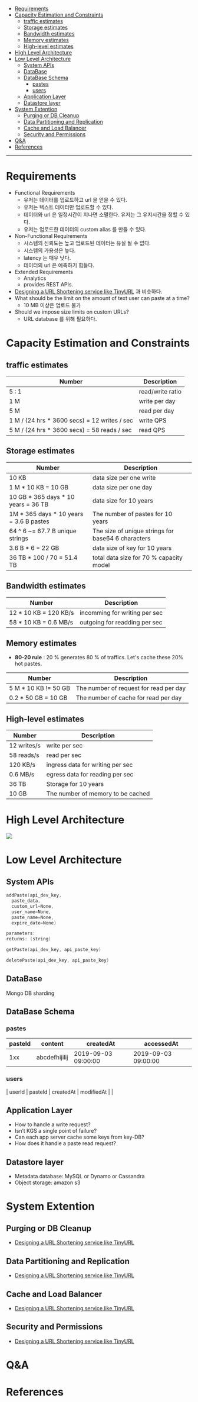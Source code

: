 - [Requirements](#requirements)
- [Capacity Estimation and Constraints](#capacity-estimation-and-constraints)
  - [traffic estimates](#traffic-estimates)
  - [Storage estimates](#storage-estimates)
  - [Bandwidth estimates](#bandwidth-estimates)
  - [Memory estimates](#memory-estimates)
  - [High-level estimates](#high-level-estimates)
- [High Level Architecture](#high-level-architecture)
- [Low Level Architecture](#low-level-architecture)
  - [System APIs](#system-apis)
  - [DataBase](#database)
  - [DataBase Schema](#database-schema)
    - [pastes](#pastes)
    - [users](#users)
  - [Application Layer](#application-layer)
  - [Datastore layer](#datastore-layer)
- [System Extention](#system-extention)
  - [Purging or DB Cleanup](#purging-or-db-cleanup)
  - [Data Partitioning and Replication](#data-partitioning-and-replication)
  - [Cache and Load Balancer](#cache-and-load-balancer)
  - [Security and Permissions](#security-and-permissions)
- [Q&A](#qa)
- [References](#references)

----

# Requirements

* Functional Requirements
  * 유저는 데이터를 업로드하고 url 을 얻을 수 있다.
  * 유저는 텍스트 데이터만 업로드할 수 있다.
  * 데이터와 url 은 일정시간이 지나면 소멸한다. 유저는 그 유지시간을 정할 수 있다.
  * 유저는 업로드한 데이터의 custom alias 를 만들 수 있다.
* Non-Functional Requirements
  * 시스템의 신뢰도는 높고 업로드된 데이터는 유실 될 수 없다.
  * 시스템의 가용성은 높다.
  * latency 는 매우 낮다.
  * 데이터의 url 은 예측하기 힘들다.
* Extended Requirements
  * Analytics
  * provides REST APIs.
* [Designing a URL Shortening service like TinyURL](Designing_a_URL_Shortening_service_like_TinyURL.md) 과 비슷하다.
* What should be the limit on the amount of text user can paste at a time?
  * 10 MB 이상은 업로드 불가
* Should we impose size limits on custom URLs?
  * URL database  를 위해 필요하다.

# Capacity Estimation and Constraints

## traffic estimates

| Number                                       | Description      |
| -------------------------------------------- | ---------------- |
| 5 : 1                                        | read/write ratio |
| 1 M                                          | write per day    |
| 5 M                                          | read per day     |
| 1 M / (24 hrs * 3600 secs) = 12 writes / sec | write QPS        |
| 5 M / (24 hrs * 3600 secs) = 58 reads / sec  | read QPS         |

## Storage estimates

| Number                                  | Description                                        |
| --------------------------------------- | -------------------------------------------------- |
| 10 KB                                   | data size per one write                            |
| 1 M * 10 KB = 10 GB                     | data size per one day                              |
| 10 GB * 365 days * 10 years = 36 TB     | data size for 10 years                             |
| 1M * 365 days * 10 years = 3.6 B pastes | The number of pastes for 10 years                  |
| 64 ^ 6 ~= 67.7 B unique strings         | The size of unique strings for base64 6 characters |
| 3.6 B * 6 = 22 GB                       | data size of key for 10 years                      |
| 36 TB * 100 / 70 = 51.4 TB              | total data size for 70 % capacity model            |

## Bandwidth estimates

| Number                | Description                   |
| --------------------- | ----------------------------- |
| 12 * 10 KB = 120 KB/s | incomming for writing per sec |
| 58 * 10 KB = 0.6 MB/s | outgoing for readding per sec |

## Memory estimates

* **80-20 rule** : 20 % generates 80 % of traffics. Let's cache these 20% hot pastes.

| Number               | Description                            |
| -------------------- | -------------------------------------- |
| 5 M * 10 KB != 50 GB | The number of request for read per day |
| 0.2 * 50 GB = 10 GB  | The number of cache for read per day   |

## High-level estimates

| Number          | Description                       |
| --------------- | --------------------------------- |
| 12 writes/s | write per sec                     |
| 58 reads/s  | read per sec                      |
| 120 KB/s        | ingress data for writing per sec  |
| 0.6 MB/s        | egress data for reading per sec   |
| 36 TB           | Storage for 10 years              |
| 10 GB           | The number of memory to be cached |

# High Level Architecture

![](architecture.png)

# Low Level Architecture

## System APIs

```c
addPaste(api_dev_key, 
  paste_data, 
  custom_url=None,
  user_name=None, 
  paste_name=None, 
  expire_date=None)

parameters:
returns: (string)  

getPaste(api_dev_key, api_paste_key)

deletePaste(api_dev_key, api_paste_key)
```

## DataBase

Mongo DB sharding

## DataBase Schema

### pastes

| pasteId | content | createdAt | accessedAt |
|---|---|--|--|
| 1xx | abcdefhijilij | 2019-09-03 09:00:00 | 2019-09-03 09:00:00 |

### users

| userId | pasteId | createdAt | modifiedAt |
| 

## Application Layer

* How to handle a write request?
* Isn’t KGS a single point of failure? 
* Can each app server cache some keys from key-DB? 
* How does it handle a paste read request? 

## Datastore layer

* Metadata database: MySQL or Dynamo or Cassandra
* Object storage: amazon s3

# System Extention

## Purging or DB Cleanup

* [Designing a URL Shortening service like TinyURL](/systemdesign/grokking/Designing_a_URL_Shortening_service_like_TinyURL/Designing_a_URL_Shortening_service_like_TinyURL.md)

## Data Partitioning and Replication

* [Designing a URL Shortening service like TinyURL](/systemdesign/grokking/Designing_a_URL_Shortening_service_like_TinyURL/Designing_a_URL_Shortening_service_like_TinyURL.md)

## Cache and Load Balancer

* [Designing a URL Shortening service like TinyURL](/systemdesign/grokking/Designing_a_URL_Shortening_service_like_TinyURL/Designing_a_URL_Shortening_service_like_TinyURL.md)

## Security and Permissions

* [Designing a URL Shortening service like TinyURL](/systemdesign/grokking/Designing_a_URL_Shortening_service_like_TinyURL/Designing_a_URL_Shortening_service_like_TinyURL.md)

# Q&A


# References

